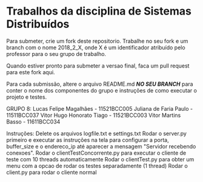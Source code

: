 # Trabalhos da disciplina de Sistemas Distribuídos

Para submeter, crie um fork deste repositorio. Trabalhe no seu fork e um branch com o nome 2018_2_X, onde X é um identificador atribuído pelo professor para o seu grupo de trabalho. 

Quando estiver pronto para submeter a versao final, faca um pull request para este fork aqui.

Para cada submissão, altere o arquivo README.md ***NO SEU BRANCH*** para conter o nome dos componentes do grupo e instruções de como executar o projeto e testes.

GRUPO 8:
Lucas Felipe Magalhães - 11521BCC005
Juliana de Faria Paulo - 11511BCC037
Vitor Hugo Honorato Tiago - 11521BCC003
Vitor Martins Basso - 11611BCC034


Instruções:
Delete os arquivos logfile.txt e settings.txt
Rodar o server.py primeiro e executar as instruções na tela para configurar a porta, buffer_size e o endereco_ip até aparecer a mensagem "Servidor recebendo conexoes".
Rodar o clientTestConcorrente.py para executar o cliente de teste com 10 threads automaticamente
Rodar o clientTest.py para obter um menu com a opcao de rodar os testes separadamente (1 thread)
Rodar o client.py para rodar o cliente normal
